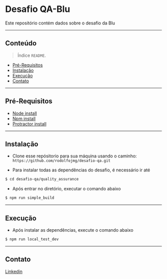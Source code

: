 # Desafio QA-Blu

Este repositório contém dados sobre o desafio da Blu

---

## Conteúdo

> Índice `README`.

- [Pré-Requisitos](#pré-Requisitos)
- [Instalação](#Instalação)
- [Execução](#Execução)
- [Contato](#Contato)

---

## Pré-Requisitos

- [Node install](https://nodejs.org/en/download/)
- [Npm install](https://www.npmjs.com/get-npm)
- [Protractor install](https://www.npmjs.com/package/protractor)

---

## Instalação

- Clone esse repósitorio para sua máquina usando o caminho: `https://github.com/rodolfojmg/desafio-qa.git`

- Para instalar todas as dependências do desafio, é necessário ir até
```sh
$ cd desafio-qa/quality_assurance
```
- Após entrar no diretório, executar o comando abaixo
```sh
$ npm run simple_build
```

---

## Execução
- Após instalar as dependências, execute o comando abaixo

```sh
$ npm run local_test_dev
```
---

## Contato

[Linkedin](https://www.linkedin.com/in/rodolfo-gonçalves-602a0a135/)